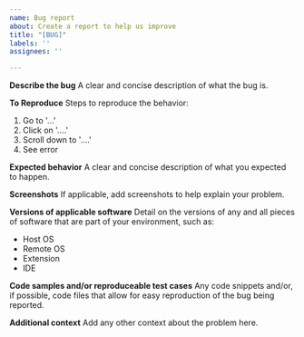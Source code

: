 ```yaml
---
name: Bug report
about: Create a report to help us improve
title: "[BUG]"
labels: ''
assignees: ''

---
```


**Describe the bug**
A clear and concise description of what the bug is.

**To Reproduce**
Steps to reproduce the behavior:
1. Go to '...'
2. Click on '....'
3. Scroll down to '....'
4. See error

**Expected behavior**
A clear and concise description of what you expected to happen.

**Screenshots**
If applicable, add screenshots to help explain your problem.

**Versions of applicable software**
Detail on the versions of any and all pieces of software that are part of your environment, such as:
  * Host OS
  * Remote OS
  * Extension
  * IDE

**Code samples and/or reproduceable test cases**
Any code snippets and/or, if possible, code files that allow for easy reproduction of the bug being reported.

**Additional context**
Add any other context about the problem here.
